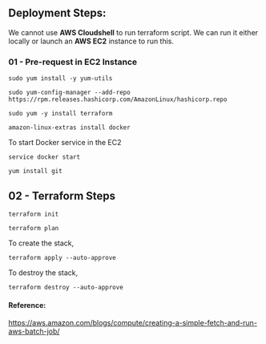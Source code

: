 

## Deployment Steps:

 We cannot use **AWS Cloudshell** to run terraform script. 
  We can run it either locally or launch an **AWS EC2**  instance to run this.

### 01 - Pre-request in EC2 Instance 

`sudo yum install -y yum-utils`

`sudo yum-config-manager --add-repo https://rpm.releases.hashicorp.com/AmazonLinux/hashicorp.repo`

`sudo yum -y install terraform`

`amazon-linux-extras install docker`

To start Docker service in the EC2

`service docker start`

`yum install git`

## 02 - Terraform Steps

`terraform init`

`terraform plan`

To create the stack,

`terraform apply --auto-approve`

To destroy the stack,

`terraform destroy --auto-approve`



#### Reference:  
https://aws.amazon.com/blogs/compute/creating-a-simple-fetch-and-run-aws-batch-job/

